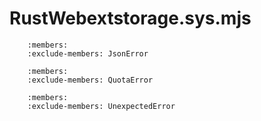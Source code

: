 # RustWebextstorage.sys.mjs
```{js:autoclass} RustWebextstorage.sys.JsonError
    :members:
    :exclude-members: JsonError
```
```{js:autoclass} RustWebextstorage.sys.QuotaError
    :members:
    :exclude-members: QuotaError
```
```{js:autoclass} RustWebextstorage.sys.UnexpectedError
    :members:
    :exclude-members: UnexpectedError
```
